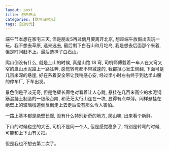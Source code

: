```yaml
---
layout: post
title: 游白石山
categories: [默写旧时光]
tags: [旧时光]
---
```


端午节本想在家宅三天, 但是朋友S再过俩月要离开北京, 想趁端午放假出去玩一玩。我不想去草原, 选来选去, 最后剩下白石山和月坨岛,  我是想去后面那个来着, 但是时间赶不上。最后选择了白石山。

爬山倒没有什么, 就是上山的时候, 真是山路 18 弯, 司机师傅载着一车人在又弯又窄的盘山水泥路上一路狂奔, 感觉转弯都不带减速的, 我都担心发生侧翻, 下面可是几百米深的悬崖, 好在系着安全带让我稍感心安, 经过半小时左右终于到达半山腰的停车厂, 下车出发。

景色倒是平淡无奇, 但是绝壁长廊绝对看着让人心跳, 悬挂在几百米高空的水泥钢筋混凝土制造的一级级台阶, 和茫茫太行山连在一块, 显得有点单薄。同样悬挂在绝壁上的玻璃栈道倒反倒走上去走后没有那么令人害怕。

一路上基本都是绝壁长廊, 没有什么特别新奇的地方, 爬山嘛, 出来看个新鲜。

下山的时候也坐的大巴, 司机不是同一个人, 但是感觉稳多了, 特别是转弯的时候, 可能和上下山有关把。

但是我也不想去第二次了。